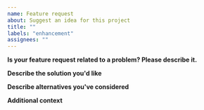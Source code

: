```yaml
---
name: Feature request
about: Suggest an idea for this project
title: ""
labels: "enhancement"
assignees: ""
---
```


**Is your feature request related to a problem? Please describe it.**

<!-- A clear and concise description of what the problem is. Ex. I'm always frustrated when [...] -->

**Describe the solution you'd like**

<!-- A clear and concise description of what you want to happen. -->

**Describe alternatives you've considered**

<!-- A clear and concise description of any alternative solutions or features you've considered. -->

**Additional context**

<!-- Add any other context or screenshots about the feature request here. -->
